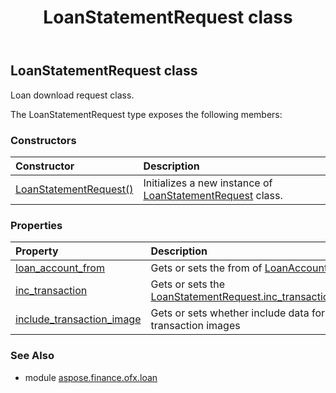 ﻿---
title: LoanStatementRequest class
second_title: Aspose.Finance for Python via .NET API References
description: 
type: docs
weight: 200
url: /python-net/aspose.finance.ofx.loan/loanstatementrequest/
is_root: false
---

## LoanStatementRequest class

Loan download request class.



The LoanStatementRequest type exposes the following members:

### Constructors
| Constructor | Description |
| :- | :- |
| [LoanStatementRequest()](/finance/python-net/aspose.finance.ofx.loan/loanstatementrequest/__init__/#) | Initializes a new instance of [LoanStatementRequest](/finance/python-net/aspose.finance.ofx.loan/loanstatementrequest) class. |


### Properties
| Property | Description |
| :- | :- |
| [loan_account_from](/finance/python-net/aspose.finance.ofx.loan/loanstatementrequest/loan_account_from) | Gets or sets the from of [LoanAccount](/finance/python-net/aspose.finance.ofx/loanaccount). |
| [inc_transaction](/finance/python-net/aspose.finance.ofx.loan/loanstatementrequest/inc_transaction) | Gets or sets the [LoanStatementRequest.inc_transaction](/finance/python-net/aspose.finance.ofx.loan/loanstatementrequest#inc_transaction). |
| [include_transaction_image](/finance/python-net/aspose.finance.ofx.loan/loanstatementrequest/include_transaction_image) | Gets or sets whether include data for transaction images |


### See Also

* module [aspose.finance.ofx.loan](../)
